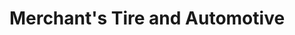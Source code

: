 ---
title: "Merchant's Tire and Automotive"
url: /alexandria/merchants-tire-and-automotive/
shop: Autowerkstatt
---
